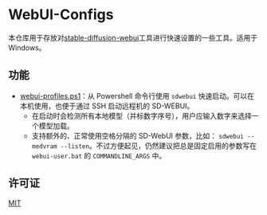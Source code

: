 # WebUI-Configs

本仓库用于存放对[stable-diffusion-webui](https://github.com/AUTOMATIC1111/stable-diffusion-webui)工具进行快速设置的一些工具。适用于 Windows。

## 功能

* [webui-profiles.ps1](./webui-profiles.ps1)：从 Powershell 命令行使用 `sdwebui` 快速启动。可以在本机使用，也便于通过 SSH 启动远程机的 SD-WEBUI。
  * 在启动时会检测所有本地模型（并标数字序号），用户应输入数字来选择一个模型加载。
  * 支持额外的、正常使用空格分隔的 SD-WebUI 参数，比如： `sdwebui --medvram --listen`。不过方便起见，仍然建议把总是固定启用的参数写在 `webui-user.bat` 的 `COMMANDLINE_ARGS` 中。

## 许可证

[MIT](./LICENSE)
 